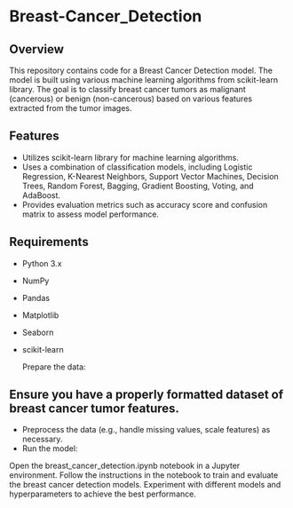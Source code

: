 # Breast-Cancer_Detection
## Overview
This repository contains code for a Breast Cancer Detection model. The model is built using various machine learning algorithms from scikit-learn library. The goal is to classify breast cancer tumors as malignant (cancerous) or benign (non-cancerous) based on various features extracted from the tumor images.

## Features
- Utilizes scikit-learn library for machine learning algorithms.
- Uses a combination of classification models, including Logistic Regression, K-Nearest Neighbors, Support Vector Machines, Decision Trees, Random Forest, Bagging, Gradient Boosting, Voting, and AdaBoost.
- Provides evaluation metrics such as accuracy score and confusion matrix to assess model performance.

## Requirements
- Python 3.x
- NumPy
- Pandas
- Matplotlib
- Seaborn
- scikit-learn

  Prepare the data:

## Ensure you have a properly formatted dataset of breast cancer tumor features.
- Preprocess the data (e.g., handle missing values, scale features) as necessary.
 - Run the model:

  Open the breast_cancer_detection.ipynb notebook in a Jupyter environment.
  Follow the instructions in the notebook to train and evaluate the breast cancer detection models.
  Experiment with different models and hyperparameters to achieve the best performance.
